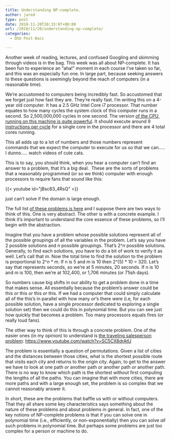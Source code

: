 ```yaml
---
title: Understanding NP-complete.
author: jared
type: post
date: 2018-11-20T20:33:07+00:00
url: /2018/11/20/understanding-np-complete/
categories:
  - OSU Post-Bacc

---
```

Another week of reading, lectures, and confused Googling and skimming through videos is in the bag. This week was all about NP-complete. It has been fun to experience an &#8220;aha!&#8221; moment in each course I&#8217;ve taken so far, and this was an especially fun one. In large part, because seeking answers to these questions is seemingly beyond the reach of computers (in a reasonable time).

We&#8217;re accustomed to computers being incredibly fast. So accustomed that we forget just how fast they are. They&#8217;re really fast. I&#8217;m writing this on a 4-year old computer. It has a 2.5 GHz Intel Core i7 processor. That number equates to how many cycles the system clock of this computer runs in a second. So 2,500,000,000 cycles in one second. The version [of the CPU  running on this machine is quite powerful][1]. It should execute around 9 [instructions per cycle][2] for a single core in the processor and there are 4 total cores running.

This all adds up to a lot of numbers and those numbers represent commands that we expect the computer to execute for us so that we can&#8230;.. I dunno&#8230;.. watch videos of cute cats.

<!--more-->

This is to say, you should think, when you hear a computer can&#8217;t find an answer to a problem, that it&#8217;s a big deal.  These are the sorts of problems that a reasonably programmed (or so we think) computer with enough processors to require fans that sound like this:

{{< youtube id="jBsc83_4RsQ" >}}

just can&#8217;t solve if the domain is large enough.

The full list [of these problems is here][3] and I suppose there are two ways to think of this. One is very abstract. The other is with a concrete example. I think it&#8217;s important to understand the core essence of these problems, so I&#8217;ll begin with the abstraction.

Imagine that you have a problem whose possible solutions represent all of the possible groupings of all the variables in the problem. Let&#8217;s say you have 2 possible solutions and _n_ possible groupings. That&#8217;s 2^_n_ possible solutions. Generally, to find each solutions, you have to do a bit of work to verify it as well. Let&#8217;s call that _m_. Now the total time to find the solution to the problem is proportional to 2^_n_ * _m_. If n is 5 and m is 10 then 2^(5) * 10 = 320. Let&#8217;s say that represents seconds, so we&#8217;re at 5 minutes, 20 seconds. If _n_ is 10 and _m_ is 100, then we&#8217;re at 102,400, or 1,706 minutes (or 71ish days).

So numbers cause big shifts in our ability to get a problem done in a time that makes sense. All essentially because the problem&#8217;s answer could be this _or_ this _or_ this _or_ this. If we had a computer that could simply calculate all of the this&#8217;s in parallel with how many _or_&#8216;s there were (i.e, for each possible solution, have a single processor dedicated to exploring a single solution set) then we could do this in polynomial time. But you can see just how quickly that becomes a problem. Too many processors equals fires (or really loud fans).

The other way to think of this is through a concrete problem. One of the easier ones (in my opinion) to understand is [the traveling salesperson problem][4]: https://www.youtube.com/watch?v=SC5CX8drAtU

The problem is essentially a question of permutations. Given a list of cities and the distances between those cities, what is the shortest possible route that visits each city and returns to the origin city. Again, to get to the answer we have to look at one path _or_ another path _or_ another path _or_ another path. There is no way to know which path is the shortest without first computing the lengths of all the paths. You can imagine that with more cities, there are more paths and with a large enough set, the problem is so complex that we cannot reasonably answer it.

In short, these are the problems that baffle us with or without computers. That they all share some key characteristics says something about the nature of these problems and about problems in general. In fact, one of the key notions of NP-complete problems is that if you can solve one in polynomial time (i.e., efficiently, or non-exponentially) then you can solve _all_ such problems in polynomial time. But perhaps some problems are just too complex for a person or machine to do.

 [1]: https://en.wikipedia.org/wiki/List_of_Macintosh_models_grouped_by_CPU_type#Haswell
 [2]: https://en.wikipedia.org/wiki/Instructions_per_second
 [3]: https://en.wikipedia.org/wiki/NP-completeness
 [4]: https://en.wikipedia.org/wiki/Travelling_salesman_problem